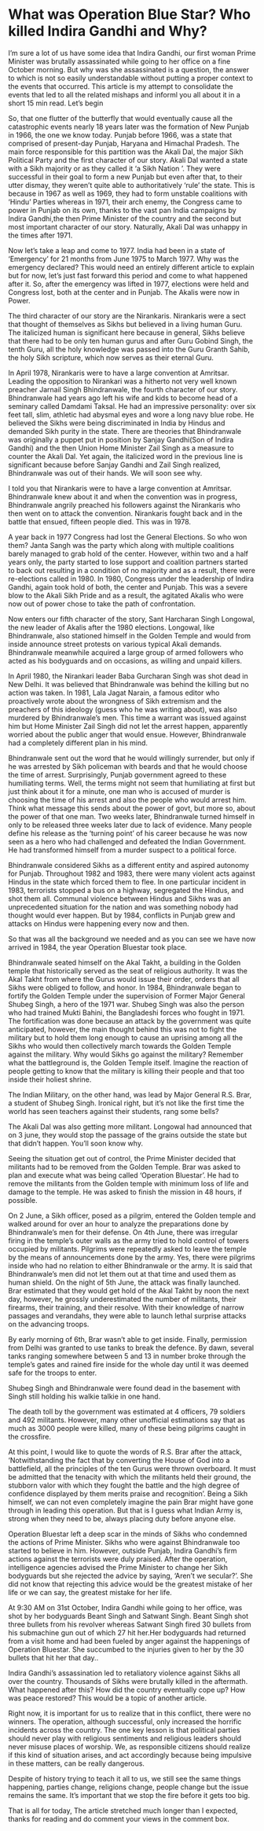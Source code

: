 # What was Operation Blue Star? Who killed Indira Gandhi and Why?

I’m sure a lot of us have some idea that Indira Gandhi, our first woman Prime Minister was brutally assassinated while going to her office on a fine October morning. But why was she assassinated is a question, the answer to which is not so easily understandable without putting a proper context to the events that occurred. This article is my attempt to consolidate the events that led to all the related mishaps and informl you all about it in a short 15 min read. Let’s begin

So, that one flutter of the butterfly that would eventually cause all the catastrophic events nearly 18 years later was the formation of New Punjab in 1966, the one we know today. Punjab before 1966, was a state that comprised of present-day Punjab, Haryana and Himachal Pradesh. The main force responsible for this partition was the Akali Dal, the major Sikh Political Party and the first character of our story. Akali Dal wanted a state with a Sikh majority or as they called it ‘a Sikh Nation ’. They were successful in their goal to form a new Punjab but even after that, to their utter dismay, they weren’t quite able to authoritatively ‘rule’ the state. This is because in 1967 as well as 1969, they had to form unstable coalitions with ‘Hindu’  Parties whereas in 1971, their arch enemy, the Congress came to power in Punjab on its own, thanks to the vast pan India campaigns by Indira Gandhi,the then Prime Minister of the country and the second but most important character of our story. Naturally, Akali Dal was unhappy in the times after 1971. 

Now let’s take a leap and come to 1977. India had been in a state of ‘Emergency’ for 21 months from June 1975 to March 1977. Why was the emergency declared? This would need an entirely different article to explain but for now, let’s just fast forward this period and come to what happened after it. So, after the emergency was lifted in 1977, elections were held and Congress lost, both at the center and in Punjab. The Akalis were now in Power. 

The third character of our story are the Nirankaris. Nirankaris were a sect that thought of themselves as Sikhs but believed in a living human Guru. The italicized human is significant here because in general, Sikhs believe that there had to be only ten human gurus and after Guru Gobind Singh, the tenth Guru, all the holy knowledge was passed into the Guru Granth Sahib, the holy Sikh scripture, which now serves as their eternal Guru. 

In April 1978, Nirankaris were to have a large convention at Amritsar. Leading the opposition to Nirankari was a hitherto not very well known preacher Jarnail Singh Bhindranwale, the fourth character of our story. Bhindranwale had years ago left his wife and kids to become head of a seminary called Damdami Taksal. He had an impressive personality: over six feet tall, slim, athletic had abysmal eyes and wore a long navy blue robe. He believed the Sikhs were being discriminated in India by Hindus and demanded Sikh purity in the state. There are theories that Bhindranwale was originally a puppet put in position by Sanjay Gandhi(Son of Indira Gandhi) and the then Union Home Minister Zail Singh as a measure to counter the Akali Dal. Yet again, the italicized word in the previous line is significant because before Sanjay Gandhi and Zail Singh realized, Bhindranwale was out of their hands. We will soon see why.

I told you that Nirankaris were to have a large convention at Amritsar. Bhindranwale knew about it and when the convention was in progress, Bhindranwale angrily preached his followers against the Nirankaris who then went on to attack the convention. Nirankaris fought back and in the battle that ensued, fifteen people died. This was in 1978.

A year back in 1977 Congress had lost the General Elections. So who won them? Janta Sangh was the party which along with multiple coalitions barely managed to grab hold of the center. However, within two and a half years only, the party started to lose support and coalition partners started to back out resulting in a condition of no majority and as a result, there were re-elections called in 1980. In 1980, Congress under the leadership of Indira Gandhi, again took hold of both, the center and Punjab. This was a severe blow to the Akali Sikh Pride and as a result, the agitated Akalis who were now out of power chose to take the path of confrontation. 

Now enters our fifth character of the story, Sant Harcharan Singh Longowal, the new leader of Akalis after the 1980 elections. Longowal, like Bhindranwale, also stationed himself in the Golden Temple and would from inside announce street protests on various typical Akali demands. Bhindranwale meanwhile acquired a large group of armed followers who acted as his bodyguards and on occasions, as willing and unpaid killers.

In April 1980, the Nirankari leader Baba Gurcharan Singh was shot dead in New Delhi. It was believed that Bhindranwale was behind the killing but no action was taken. In 1981, Lala Jagat Narain, a famous editor who proactively wrote about the wrongness of Sikh extremism and the preachers of this ideology (guess who he was writing about), was also murdered by Bhindranwale’s men. This time a warrant was issued against him but Home Minister Zail Singh did not let the arrest happen, apparently worried about the public anger that would ensue. However, Bhindranwale had a completely different plan in his mind.

Bhindranwale sent out the word that he would willingly surrender, but only if he was arrested by Sikh policeman with beards and that he would choose the time of arrest. Surprisingly, Punjab government agreed to these humiliating terms. Well, the terms might not seem that humiliating at first but just think about it for a minute, one man who is accused of murder is choosing the time of his arrest and also the people who would arrest him. Think what message this sends about the power of govt, but more so, about the power of that one man. Two weeks later, Bhindranwale turned himself in only to be released three weeks later due to lack of evidence. Many people define his release as the ‘turning point’ of his career because he was now seen as a hero who had challenged and defeated the Indian Government. He had transformed himself from a murder suspect to a political force.

Bhindranwale considered Sikhs as a different entity and aspired autonomy for Punjab. Throughout 1982 and 1983, there were many violent acts against Hindus in the state which forced them to flee. In one particular incident in 1983, terrorists stopped a bus on a highway, segregated the Hindus, and shot them all. Communal violence between Hindus and Sikhs was an unprecedented situation for the nation and was something nobody had thought would ever happen. But by 1984, conflicts in Punjab grew and attacks on Hindus were happening every now and then. 

So that was all the background we needed and as you can see we have now arrived in 1984, the year Operation Bluestar took place. 

Bhindranwale seated himself on the Akal Takht, a building in the Golden temple that historically served as the seat of religious authority. It was the Akal Takht from where the Gurus would issue their order, orders that all Sikhs were obliged to follow, and honor. In 1984, Bhindranwale began to fortify the Golden Temple under the supervision of Former Major General Shubeg Singh, a hero of the 1971 war. Shubeg Singh was also the person who had trained Mukti Bahini, the Bangladeshi forces who fought in 1971. The fortification was done because an attack by the government was quite anticipated, however, the main thought behind this was not to fight the military but to hold them long enough to cause an uprising among all the Sikhs who would then collectively march towards the Golden Temple against the military. Why would Sikhs go against the military? Remember what the battleground is, the Golden Temple itself. Imagine the reaction of people getting to know that the military is killing their people and that too inside their holiest shrine. 

The Indian Military, on the other hand, was lead by Major General R.S. Brar, a student of Shubeg Singh. Ironical right, but it’s not like the first time the world has seen teachers against their students, rang some bells?

The Akali Dal was also getting more militant. Longowal had announced that on 3 june, they would stop the passage of the grains outside the state but that didn’t happen. You’ll soon know why.

Seeing the situation get out of control, the Prime Minister decided that militants had to be removed from the Golden Temple. Brar was asked to plan and execute what was being called ‘Operation Bluestar’. He had to remove the militants from the Golden temple with minimum loss of life and damage to the temple. He was asked to finish the mission in 48 hours, if possible.

On 2 June, a Sikh officer, posed as a pilgrim, entered the Golden temple and walked around for over an hour to analyze the preparations done by Bhindranwale’s men for their defense. On 4th June, there was irregular firing in the temple’s outer walls as the army tried to hold control of towers occupied by militants. Pilgrims were repeatedly asked to leave the temple by the means of announcements done by the army. Yes, there were pilgrims inside who had no relation to either Bhindranwale or the army. It is said that Bhindranwale’s men did not let them out at that time and used them as human shield. On the night of 5th June, the attack was finally launched. Brar estimated that they would get hold of the Akal Takht by noon the next day, however, he grossly underestimated the number of militants, their firearms, their training, and their resolve. With their knowledge of narrow passages and verandahs, they were able to launch lethal surprise attacks on the advancing troops.

By early morning of 6th, Brar wasn’t able to get inside. Finally, permission from Delhi was granted to use tanks to break the defence. By dawn, several tanks ranging somewhere between 5 and 13 in number broke through the temple’s gates and rained fire inside for the whole day until it was deemed safe for the troops to enter.

Shubeg Singh and Bhindranwale were found dead in the basement with Singh still holding his walkie talkie in one hand. 

The death toll by the government was estimated at 4 officers, 79 soldiers and 492 militants. However, many other unofficial estimations say that as much as 3000 people were killed, many of these being pilgrims caught in the crossfire.

At this point, I would like to quote the words of R.S. Brar after the attack, ‘Notwithstanding the fact that by converting the House of God into a battlefield, all the principles of the ten Gurus were thrown overboard. It must be admitted that the tenacity with which the militants held their ground, the stubborn valor with which they fought the battle and the high degree of confidence displayed by them merits praise and recognition’. Being a Sikh himself, we can not even completely imagine the pain Brar might have gone through in leading this operation. But that is I guess what Indian Army is, strong when they need to be, always placing duty before anyone else.

Operation Bluestar left a deep scar in the minds of Sikhs who condemned the actions of Prime Minister. Sikhs who were against Bhindranwale too started to believe in him. However, outside Punjab, Indira Gandhi’s firm actions against the terrorists were duly praised. After the operation, intelligence agencies advised the Prime Minister to change her Sikh bodyguards but she rejected the advice by saying, ‘Aren’t we secular?’. She did not know that rejecting this advice would be the greatest mistake of her life or we can say, the greatest mistake for her life.

At 9:30 AM on 31st October, Indira Gandhi while going to her office, was shot by her bodyguards Beant Singh and Satwant Singh. Beant Singh shot three bullets from his revolver whereas Satwant Singh fired 30 bullets from his submachine gun out of which 27 hit her.Her bodyguards had returned from a visit home and had been fueled by anger against the happenings of Operation Bluestar. She succumbed to the injuries given to her by the 30 bullets that hit her that day..

Indira Gandhi’s assassination led to retaliatory violence against Sikhs all over the country. Thousands of Sikhs were brutally killed in the aftermath. What happened after this? How did the country eventually cope up? How was peace restored? This would be a topic of another article. 

Right now, it is important for us to realize that in this conflict, there were no winners. The operation, although successful, only increased the horrific incidents across the country. The one key lesson is that political parties should never play with religious sentiments and religious leaders should never misuse places of worship. We, as responsible citizens should realize if this kind of situation arises, and act accordingly because being impulsive in these matters, can be really dangerous.

Despite of history trying to teach it all to us, we still see the same things happening, parties change, religions change, people change but the issue remains the same. It’s important that we stop the fire before it gets too big.

That is all for today, The article stretched much longer than I expected, thanks for reading and do comment your views in the comment box.
